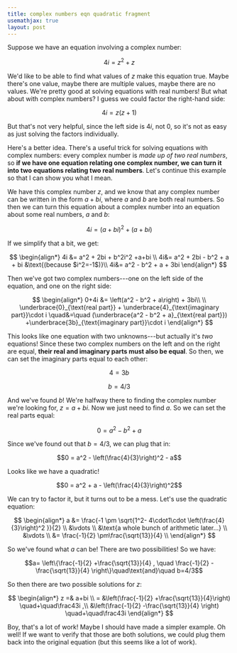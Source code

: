```yaml
---
title: complex numbers eqn quadratic fragment
usemathjax: true
layout: post
---
```




Suppose we have an equation involving a complex number:

$$4i = z^2 + z$$

We'd like to be able to find what values of $z$ make this equation true. Maybe there's one value, maybe there are multiple values, maybe there are no values. We're pretty good at solving equations with real numbers! But what about with complex numbers? I guess we could factor the right-hand side:

$$4i = z(z+1)$$

But that's not very helpful, since the left side is $4i$, not $0$, so it's not as easy as just solving the factors individually. 

Here's a better idea. There's a useful trick for solving equations with complex numbers: every complex number is *made up of two real numbers*, so **if we have one equation relating one complex number, we can turn it into two equations relating two real numbers**. Let's continue this example so that I can show you what I mean.

We have this complex number $z$, and we know that any complex number can be written in the form $a+bi$, where $a$ and $b$ are both real numbers. So then we can turn this equation about a complex number into an equation about some real numbers, $a$ and $b$:

$$4i = (a+bi)^2 + (a+bi)$$

If we simplify that a bit, we get:

$$
\begin{align*}
4i &= a^2 + 2bi + b^2i^2 +a+bi \\
4i&= a^2 + 2bi - b^2 + a + bi &\text{(because $i^2=-1$)}\\
4i&= a^2 - b^2 + a + 3bi
\end{align*}
$$

Then we've got two complex numbers---one on the left side of the equation, and one on the right side:

$$
\begin{align*}
0+4i &= \left(a^2 - b^2 + a\right) + 3bi\\ \\
\underbrace{0}_{\text{real part}} + \underbrace{4}_{\text{imaginary part}}\cdot i \quad&=\quad (\underbrace{a^2 - b^2 + a}_{\text{real part}}) +\underbrace{3b}_{\text{imaginary part}}\cdot i
\end{align*}
$$

This looks like one equation with two unknowns---but actually it's *two* equations! Since these two complex numbers on the left and on the right are equal, **their real and imaginary parts must also be equal**. So then, we can set the imaginary parts equal to each other:

$$4 = 3b$$

$$b = 4/3$$

And we've found $b$! We're halfway there to finding the complex number we're looking for, $z=a+bi$. Now we just need to find $a$. So we can set the real parts equal:

$$0 = a^2 - b^2 + a$$

Since we've found out that $b=4/3$, we can plug that in:

$$0 = a^2 - \left(\frac{4}{3}\right)^2 - a$$

Looks like we have a quadratic! 

$$0 = a^2 + a - \left(\frac{4}{3}\right)^2$$

We can try to factor it, but it turns out to be a mess. Let's use the quadratic equation:

$$
\begin{align*}
a &= \frac{-1 \pm \sqrt{1^2- 4\cdot1\cdot \left(\frac{4}{3}\right)^2 }}{2} \\
&\vdots \\
&\text{a whole bunch of arithmetic later...} \\
&\vdots \\
&= \frac{-1}{2} \pm\frac{\sqrt{13}}{4} \\
\end{align*}
$$

So we've found what $a$ can be! There are two possibilities! So we have:

$$a= \left\{\frac{-1}{2} +\frac{\sqrt{13}}{4} , \quad \frac{-1}{2} -\frac{\sqrt{13}}{4} \right\}\quad\text{and}\quad b=4/3$$

So then there are two possible solutions for $z$:

$$
\begin{align*}
z =& a+bi \\
= &\left(\frac{-1}{2} +\frac{\sqrt{13}}{4}\right)  \quad+\quad\frac43i ,\\
&\left(\frac{-1}{2} -\frac{\sqrt{13}}{4} \right) \quad+\quad\frac43i 
\end{align*}
$$

Boy, that's a lot of work! Maybe I should have made a simpler example. Oh well! If we want to verify that those are both solutions, we could plug them back into the original equation (but this seems like a lot of work).